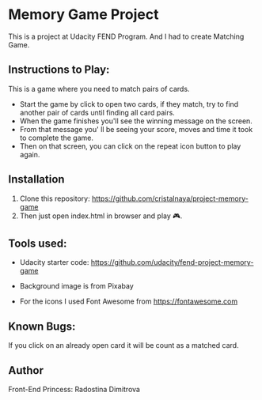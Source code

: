 # Memory Game Project

This is a project at Udacity FEND Program. And I had to create Matching Game.


## Instructions to Play:

This is a game where you need to match pairs of cards. 
* Start the game by click to open two cards, if they match, try to find another pair of cards until finding all card pairs. 
* When the game finishes you'll see the winning message on the screen. 
* From that message you' ll be seeing your score, moves and time it took to complete the game. 
* Then on that screen, you can click on the repeat icon button to play again.

## Installation

1. Clone this repository: https://github.com/cristalnaya/project-memory-game
2. Then just open index.html in browser and play 🎮.

## Tools used: 

*  Udacity starter code: https://github.com/udacity/fend-project-memory-game

*  Background image is from Pixabay

* For the icons I used Font Awesome from https://fontawesome.com

## Known Bugs:

If you click on an already open card it will be count as a matched card. 

## Author

Front-End Princess: Radostina Dimitrova
